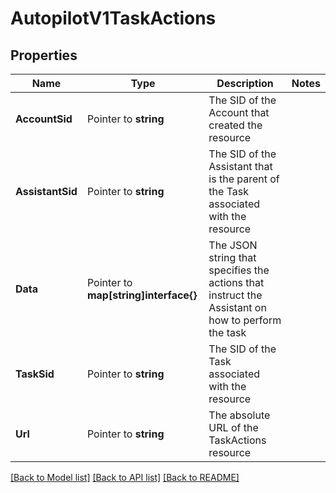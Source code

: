 # AutopilotV1TaskActions

## Properties

Name | Type | Description | Notes
------------ | ------------- | ------------- | -------------
**AccountSid** | Pointer to **string** | The SID of the Account that created the resource |
**AssistantSid** | Pointer to **string** | The SID of the Assistant that is the parent of the Task associated with the resource |
**Data** | Pointer to **map[string]interface{}** | The JSON string that specifies the actions that instruct the Assistant on how to perform the task |
**TaskSid** | Pointer to **string** | The SID of the Task associated with the resource |
**Url** | Pointer to **string** | The absolute URL of the TaskActions resource |

[[Back to Model list]](../README.md#documentation-for-models) [[Back to API list]](../README.md#documentation-for-api-endpoints) [[Back to README]](../README.md)


